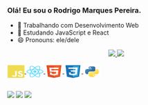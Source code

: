 ### Olá! Eu sou o Rodrigo Marques Pereira.

- 🔭 Trabalhando com Desenvolvimento Web
- 🌱 Estudando JavaScript e React
- 😄 Pronouns: ele/dele

<div align="center">
  <a href="https://github.com/rodrigomarquespereira">
  <img height="180em" src="https://github-readme-stats.vercel.app/api?username=rodrigomarquespereira&show_icons=true&theme=onedark&include_all_commits=true&count_private=true"/>
  <img height="180em" src="https://github-readme-stats.vercel.app/api/top-langs/?username=rodrigomarquespereira&layout=compact&langs_count=7&theme=onedark"/>
</div>
<div style="display: inline_block"><br>
  <img align="center" alt="RM-JavaScript" height="30" width="40" src="https://raw.githubusercontent.com/devicons/devicon/master/icons/javascript/javascript-plain.svg">
  <img align="center" alt="RM-React" height="30" width="40" src="https://raw.githubusercontent.com/devicons/devicon/master/icons/react/react-original.svg">
  <img align="center" alt="RM-HTML" height="30" width="40" src="https://raw.githubusercontent.com/devicons/devicon/master/icons/html5/html5-original.svg">
  <img align="center" alt="RM-CSS" height="30" width="40" src="https://raw.githubusercontent.com/devicons/devicon/master/icons/css3/css3-original.svg">
  <img align="center" alt="RM-Python" height="30" width="40" src="https://raw.githubusercontent.com/devicons/devicon/master/icons/python/python-original.svg">
</div>
   
## 

<div> 
  <a href="https://www.youtube.com/channel/UCSxYFTLsXTlTLzUDhCnqB8A" target="_blank"><img src="https://img.shields.io/badge/YouTube-FF0000?style=for-the-badge&logo=youtube&logoColor=white" target="_blank"></a>
  <a href="https://instagram.com/rodrigo.marquesp" target="_blank"><img src="https://img.shields.io/badge/-Instagram-%23E4405F?style=for-the-badge&logo=instagram&logoColor=white" target="_blank"></a>
 <a href="https://www.linkedin.com/in/rodrigomarquespereira/" target="_blank"><img src="https://img.shields.io/badge/LinkedIn-0077B5?style=for-the-badge&logo=linkedin&logoColor=white" target="_blank"></a>
</div>
